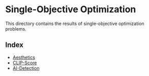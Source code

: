 # Single-Objective Optimization
This directory contains the results of single-objective optimization problems.

## Index
* [Aesthetics](./aesthetics/)
* [CLIP-Score](./clip_score/)
* [AI-Detection](./ai_detection/)
